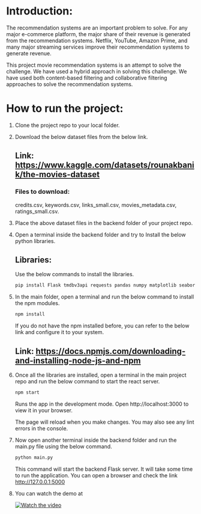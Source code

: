 # Introduction: 
The recommendation systems are an important problem to solve. For any major e-commerce platform, the major share of their revenue is generated from the recommendation systems. Netflix, YouTube, Amazon Prime, and many major streaming services improve their recommendation systems to generate revenue. 

This project movie recommendation systems is an attempt to solve the challenge. We have used a hybrid approach in solving this challenge. We have used both content-based filtering and collaborative filtering approaches to solve the recommendation systems. 

# How to run the project: 

1. Clone the project repo to your local folder. 

2. Download the below dataset files from the below link.

   ## Link: https://www.kaggle.com/datasets/rounakbanik/the-movies-dataset
  
   ### Files to download:
   credits.csv, 
   keywords.csv, 
   links_small.csv, 
   movies_metadata.csv, 
   ratings_small.csv.

3. Place the above dataset files in the backend folder of your project repo. 

4. Open a terminal inside the backend folder and try to Install the below python libraries. 

   ## Libraries: 
   Use the below commands to install the libraries. 

   ```bash
   pip install Flask tmdbv3api requests pandas numpy matplotlib seaborn scipy nltk scikit-learn surprise fuzzywuzzy
   ```

5. In the main folder, open a terminal and run the below command to install the npm modules. 

   ```bash
   npm install
   ```
   If you do not have the npm installed before, you can refer to the below link and configure it to your system.

   ## Link: https://docs.npmjs.com/downloading-and-installing-node-js-and-npm

6. Once all the libraries are installed, open a terminal in the main project repo and run the below command to start the react server. 

   ```bash
   npm start
   ```
   Runs the app in the development mode.
   Open http://localhost:3000 to view it in your browser.
  
   The page will reload when you make changes.
   You may also see any lint errors in the console.

7. Now open another terminal inside the backend folder and run the main.py file using the below command.

   ```bash
   python main.py
	 ```
   This command will start the backend Flask server. It will take some time to run the application. You can open a browser and check the link http://127.0.0.1:5000

8. You can watch the demo at
   
   [![Watch the video](https://img.youtube.com/vi/3AXcZaP2aoo/hqdefault.jpg)](https://youtu.be/3AXcZaP2aoo)
